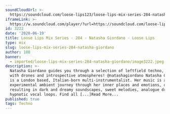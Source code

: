 ```yaml
---
soundCloudUrl: >-
  https://soundcloud.com/loose-lips123/loose-lips-mix-series-284-natasha-giordano
iframeLink: >-
  https://w.soundcloud.com/player/?url=https://soundcloud.com/loose-lips123/loose-lips-mix-series-284-natasha-giordano&color=00aabb&auto_play=false&hide_related=false&show_comments=true&show_user=true&show_reposts=false
id: 3222
date: '2020-06-19'
title: Loose Lips Mix Series - 284 - Natasha Giordano - Loose Lips
type: mix
slug: loose-lips-mix-series-284-natasha-giordano
author: 100
banner:
  - imported/loose-lips-mix-series-284-natasha-giordano/image3222.jpeg
description: >-
  Natasha Giordano guides you through a selection of leftfield techno, tinted
  with drones and introspective atmospheres! @natashagiordano Natasha Giordano
  is a London based, Italian-born multi-instrumentalist. Her music is an
  experimental ambient journey through her inner places and emotions, often
  resulting in dark and dreamy soundscapes, sweet melodies, analogue drones and
  hypnotic vocal loops. Find all [...]Read More...
published: true
tags: Techno
---
```


